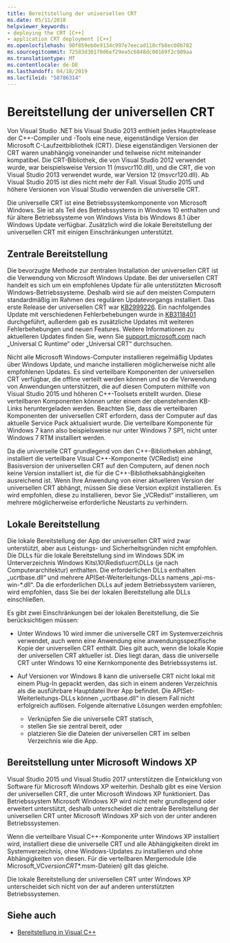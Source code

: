 ```yaml
---
title: Bereitstellung der universellen CRT
ms.date: 05/11/2018
helpviewer_keywords:
- deploying the CRT [C++]
- application CRT deployment [C++]
ms.openlocfilehash: 90f859eb0e9134c997e7eecad118cfb8ec00b782
ms.sourcegitcommit: 72583d30170d6ef29ea5c6848dc00169f2c909aa
ms.translationtype: MT
ms.contentlocale: de-DE
ms.lasthandoff: 04/18/2019
ms.locfileid: "58786314"
---
```

# <a name="universal-crt-deployment"></a>Bereitstellung der universellen CRT

Von Visual Studio .NET bis Visual Studio 2013 enthielt jedes Hauptrelease der C++-Compiler und -Tools eine neue, eigenständige Version der Microsoft C-Laufzeitbibliothek (CRT). Diese eigenständigen Versionen der CRT waren unabhängig voneinander und teilweise nicht miteinander kompatibel. Die CRT-Bibliothek, die von Visual Studio 2012 verwendet wurde, war beispielsweise Version 11 (msvcr110.dll), und die CRT, die von Visual Studio 2013 verwendet wurde, war Version 12 (msvcr120.dll). Ab Visual Studio 2015 ist dies nicht mehr der Fall. Visual Studio 2015 und höhere Versionen von Visual Studio verwenden die universelle CRT.

Die universelle CRT ist eine Betriebssystemkomponente von Microsoft Windows. Sie ist als Teil des Betriebssystems in Windows 10 enthalten und für ältere Betriebssysteme von Windows Vista bis Windows 8.1 über Windows Update verfügbar. Zusätzlich wird die lokale Bereitstellung der universellen CRT mit einigen Einschränkungen unterstützt.

## <a name="central-deployment"></a>Zentrale Bereitstellung

Die bevorzugte Methode zur zentralen Installation der universellen CRT ist die Verwendung von Microsoft Windows Update. Bei der universellen CRT handelt es sich um ein empfohlenes Update für alle unterstützten Microsoft Windows-Betriebssysteme. Deshalb wird sie auf den meisten Computern standardmäßig im Rahmen des regulären Updatevorgangs installiert. Das erste Release der universellen CRT war [KB2999226](https://support.microsoft.com/kb/2999226). Ein nachfolgendes Update mit verschiedenen Fehlerbehebungen wurde in [KB3118401](https://support.microsoft.com/kb/3118401) durchgeführt, außerdem gab es zusätzliche Updates mit weiteren Fehlerbehebungen und neuen Features. Weitere Informationen zu aktuelleren Updates finden Sie, wenn Sie [support.microsoft.com](https://support.microsoft.com) nach „Universal C Runtime“ oder „Universal CRT“ durchsuchen.

Nicht alle Microsoft Windows-Computer installieren regelmäßig Updates über Windows Update, und manche installieren möglicherweise nicht alle empfohlenen Updates. Es sind verteilbare Komponenten der universellen CRT verfügbar, die offline verteilt werden können und so die Verwendung von Anwendungen unterstützen, die auf diesen Computern mithilfe von Visual Studio 2015 und höheren C++-Toolsets erstellt wurden. Diese verteilbaren Komponenten können unter einem der obenstehenden KB-Links heruntergeladen werden. Beachten Sie, dass die verteilbaren Komponenten der universellen CRT erfordern, dass der Computer auf das aktuelle Service Pack aktualisiert wurde. Die verteilbare Komponente für Windows 7 kann also beispielsweise nur unter Windows 7 SP1, nicht unter Windows 7 RTM installiert werden.

Da die universelle CRT grundlegend von den C++-Bibliotheken abhängt, installiert die verteilbare Visual C++-Komponente (VCRedist) eine Basisversion der universellen CRT auf den Computern, auf denen noch keine Version installiert ist, die für die C++-Bibliotheksabhängigkeiten ausreichend ist. Wenn Ihre Anwendung von einer aktuelleren Version der universellen CRT abhängt, müssen Sie diese Version explizit installieren. Es wird empfohlen, diese zu installieren, bevor Sie „VCRedist“ installieren, um mehrere möglicherweise erforderliche Neustarts zu verhindern.

## <a name="local-deployment"></a>Lokale Bereitstellung

Die lokale Bereitstellung der App der universellen CRT wird zwar unterstützt, aber aus Leistungs- und Sicherheitsgründen nicht empfohlen.  Die DLLs für die lokale Bereitstellung sind im Windows SDK im Unterverzeichnis Windows Kits\\10\\Redist\\ucrt\\DLLs (je nach Computerarchitektur) enthalten. Die erforderlichen DLLs enthalten „ucrtbase.dll“ und mehrere APISet-Weiterleitungs-DLLs namens „api-ms-win-\*.dll“. Da die erforderlichen DLLs auf jedem Betriebssystem variieren, wird empfohlen, dass Sie bei der lokalen Bereitstellung alle DLLs einschließen.

Es gibt zwei Einschränkungen bei der lokalen Bereitstellung, die Sie berücksichtigen müssen:

- Unter Windows 10 wird immer die universelle CRT im Systemverzeichnis verwendet, auch wenn eine Anwendung eine anwendungsspezifische Kopie der universellen CRT enthält. Dies gilt auch, wenn die lokale Kopie der universellen CRT aktueller ist. Dies liegt daran, dass die universelle CRT unter Windows 10 eine Kernkomponente des Betriebssystems ist.

- Auf Versionen vor Windows 8 kann die universelle CRT nicht lokal mit einem Plug-In gepackt werden, das sich in einem anderen Verzeichnis als die ausführbare Hauptdatei Ihrer App befindet. Die APISet-Weiterleitungs-DLLs können „ucrtbase.dll“ in diesem Fall nicht erfolgreich auflösen. Folgende alternative Lösungen werden empfohlen:

  - Verknüpfen Sie die universelle CRT statisch,
  - stellen Sie sie zentral bereit, oder
  - platzieren Sie die Dateien der universellen CRT im selben Verzeichnis wie die App.

## <a name="deployment-on-microsoft-windows-xp"></a>Bereitstellung unter Microsoft Windows XP

Visual Studio 2015 und Visual Studio 2017 unterstützen die Entwicklung von Software für Microsoft Windows XP weiterhin. Deshalb gibt es eine Version der universellen CRT, die unter Microsoft Windows XP funktioniert. Das Betriebssystem Microsoft Windows XP wird nicht mehr grundlegend oder erweitert unterstützt, deshalb unterscheidet die zentrale Bereitstellung der universellen CRT unter Microsoft Windows XP sich von der unter anderen Betriebssystemen.

Wenn die verteilbare Visual C++-Komponente unter Windows XP installiert wird, installiert diese die universelle CRT und alle Abhängigkeiten direkt im Systemverzeichnis, ohne Windows-Updates zu installieren und ohne Abhängigkeiten von diesen. Für die verteilbaren Mergemodule (die Microsoft_VC*version*_CRT_\*.msm-Dateien) gilt das gleiche.

Die lokale Bereitstellung der universellen CRT unter Windows XP unterscheidet sich nicht von der auf anderen unterstützten Betriebssystemen.

## <a name="see-also"></a>Siehe auch

- [Bereitstellung in Visual C++](deployment-in-visual-cpp.md)
